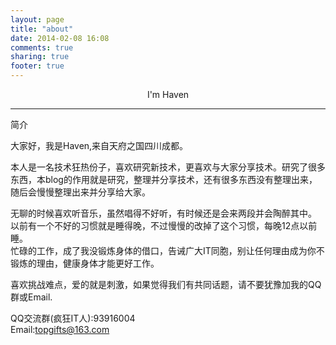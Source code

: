 ```yaml
---
layout: page
title: "about"
date: 2014-02-08 16:08
comments: true
sharing: true
footer: true
---
```


<p style="text-align:center;">I'm Haven</p>
<hr>
简介

大家好，我是Haven,来自天府之国四川成都。<br>

本人是一名技术狂热份子，喜欢研究新技术，更喜欢与大家分享技术。研究了很多东西，本blog的作用就是研究，整理并分享技术，还有很多东西没有整理出来，随后会慢慢整理出来并分享给大家。<br>

无聊的时候喜欢听音乐，虽然唱得不好听，有时候还是会来两段并会陶醉其中。<br>
以前有一个不好的习惯就是睡得晚，不过慢慢的改掉了这个习惯，每晚12点以前睡。<br>
忙碌的工作，成了我没锻炼身体的借口，告诫广大IT同胞，别让任何理由成为你不锻炼的理由，健康身体才能更好工作。<br>


喜欢挑战难点，爱的就是刺激，如果觉得我们有共同话题，请不要犹豫加我的QQ群或Email.<br>



QQ交流群(疯狂IT人):93916004<br>
Email:topgifts@163.com